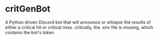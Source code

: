 # critGenBot
A Python driven Discord bot that will announce or whisper the results of either a critical hit or critical miss.
critically, the .env file is missing, which contains the bot's token
